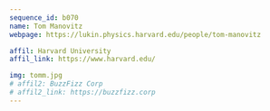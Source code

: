 ```yaml
---
sequence_id: b070
name: Tom Manovitz
webpage: https://lukin.physics.harvard.edu/people/tom-manovitz

affil: Harvard University
affil_link: https://www.harvard.edu/

img: tomm.jpg
# affil2: BuzzFizz Corp
# affil2_link: https://buzzfizz.corp
---
```

